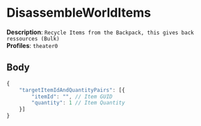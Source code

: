 # DisassembleWorldItems

**Description**: `Recycle Items from the Backpack, this gives back ressources (Bulk)` \
**Profiles**: `theater0`

## Body

```js
{
    "targetItemIdAndQuantityPairs": [{
        "itemId": "", // Item GUID
        "quantity": 1 // Item Quantity
    }]
}
```
